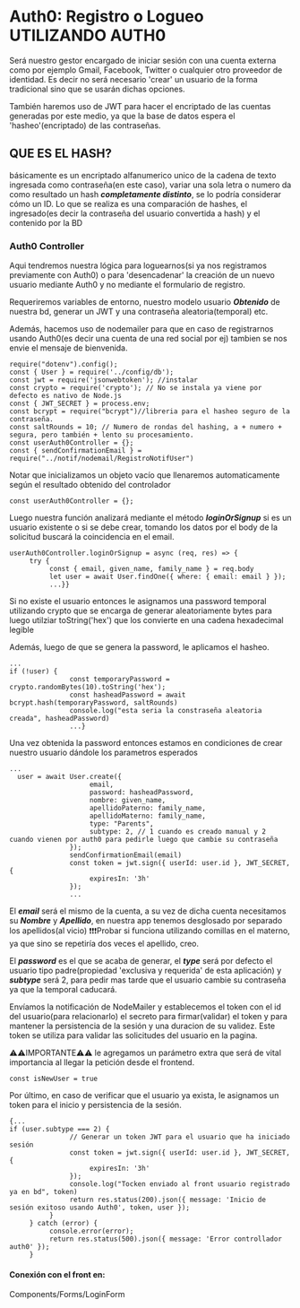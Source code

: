 # Auth0: Registro o Logueo UTILIZANDO AUTH0

Será nuestro gestor encargado de iniciar sesión con una cuenta externa como por ejemplo Gmail, Facebook, Twitter o cualquier otro proveedor de identidad. Es decir no será necesario 'crear' un usuario de la forma tradicional sino que se usarán dichas opciones.

También haremos uso de JWT para hacer el encriptado de las cuentas generadas por este medio, ya que la base de datos espera el 'hasheo'(encriptado) de las contraseñas.

## QUE ES EL HASH?

básicamente es un encriptado alfanumerico unico de la cadena de texto ingresada como contraseña(en este caso), variar una sola letra o numero da como resultado un hash **_completamente distinto_**, se lo podría considerar cómo un ID. Lo que se realiza es una comparación de hashes, el ingresado(es decir la contraseña del usuario convertida a hash) y el contenido por la BD

### Auth0 Controller

Aqui tendremos nuestra lógica para loguearnos(si ya nos registramos previamente con Auth0) o para 'desencadenar' la creación de un nuevo usuario mediante Auth0 y no mediante el formulario de registro.

Requeriremos variables de entorno, nuestro modelo usuario **_Obtenido_** de nuestra bd, generar un JWT y una contraseña aleatoria(temporal) etc.

Además, hacemos uso de nodemailer para que en caso de registrarnos usando Auth0(es decir una cuenta de una red social por ej) tambien se nos envie el mensaje de bienvenida.

```
require("dotenv").config();
const { User } = require('../config/db');
const jwt = require('jsonwebtoken'); //instalar
const crypto = require('crypto'); // No se instala ya viene por defecto es nativo de Node.js
const { JWT_SECRET } = process.env;
const bcrypt = require("bcrypt")//libreria para el hasheo seguro de la contraseña.
const saltRounds = 10; // Numero de rondas del hashing, a + numero + segura, pero también + lento su procesamiento.
const userAuth0Controller = {};
const { sendConfirmationEmail } = require("../notif/nodemail/RegistroNotifUser")
```

Notar que inicializamos un objeto vacío que llenaremos automaticamente según el resultado obtenido del controlador

```
const userAuth0Controller = {};
```

Luego nuestra función analizará mediante el método **_loginOrSignup_** si es un usuario existente o si se debe crear, tomando los datos por el body de la solicitud buscará la coincidencia en el email.

```
userAuth0Controller.loginOrSignup = async (req, res) => {
     try {
          const { email, given_name, family_name } = req.body
          let user = await User.findOne({ where: { email: email } });
          ...}}
```

Si no existe el usuario entonces le asignamos una password temporal utilizando crypto que se encarga de generar aleatoriamente bytes para luego utilziar toString('hex') que los convierte en una cadena hexadecimal legible

Además, luego de que se genera la password, le aplicamos el hasheo.

```
...
if (!user) {
               const temporaryPassword = crypto.randomBytes(10).toString('hex');
               const hasheadPassword = await bcrypt.hash(temporaryPassword, saltRounds)
               console.log("esta seria la constraseña aleatoria creada", hasheadPassword)
               ...}
```

Una vez obtenida la password entonces estamos en condiciones de crear nuestro usuario dándole los parametros esperados

```
...
  user = await User.create({
                    email,
                    password: hasheadPassword,
                    nombre: given_name,
                    apellidoPaterno: family_name,
                    apellidoMaterno: family_name,
                    type: "Parents",
                    subtype: 2, // 1 cuando es creado manual y 2 cuando vienen por auth0 para pedirle luego que cambie su contraseña
               });
               sendConfirmationEmail(email)
               const token = jwt.sign({ userId: user.id }, JWT_SECRET, {
                    expiresIn: '3h'
               });
               ...
```

El **_email_** será el mismo de la cuenta, a su vez de dicha cuenta necesitamos su **_Nombre_** y **_Apellido_**, en nuestra app tenemos desglosado por separado los apellidos(al vicio)
❗❗❗Probar si funciona utilizando comillas en el materno, ya que sino se repetiría dos veces el apellido, creo.

El **_password_** es el que se acaba de generar, el **_type_** será por defecto el usuario tipo padre(propiedad 'exclusiva y requerida' de esta aplicación)
y **_subtype_** será 2, para pedir mas tarde que el usuario cambie su contraseña ya que la temporal caducará.

Envíamos la notificación de NodeMailer y establecemos el token con el id del usuario(para relacionarlo) el secreto para firmar(validar) el token y para mantener la persistencia de la sesión y una duracion de su validez. Este token se utiliza para validar las solicitudes del usuario en la pagina.

⚠️⚠️IMPORTANTE⚠️⚠️ le agregamos un parámetro extra que será de vital importancia al llegar la petición desde el frontend.

```
const isNewUser = true
```

Por último, en caso de verificar que el usuario ya exista, le asignamos un token para el inicio y persistencia de la sesión.

```
{...
if (user.subtype === 2) {
               // Generar un token JWT para el usuario que ha iniciado sesión
               const token = jwt.sign({ userId: user.id }, JWT_SECRET, {
                    expiresIn: '3h'
               });
               console.log("Tocken enviado al front usuario registrado ya en bd", token)
               return res.status(200).json({ message: 'Inicio de sesión exitoso usando Auth0', token, user });
          }
     } catch (error) {
          console.error(error);
          return res.status(500).json({ message: 'Error controllador auth0' });
     }
```

#### Conexión con el front en:

Components/Forms/LoginForm
